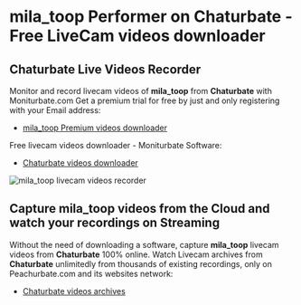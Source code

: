 # mila_toop Performer on Chaturbate - Free LiveCam videos downloader

## Chaturbate Live Videos Recorder

Monitor and record livecam videos of **mila_toop** from **Chaturbate** with Moniturbate.com
Get a premium trial for free by just and only registering with your Email address:
* [mila_toop Premium videos downloader](https://moniturbate.com/request-demo-licence-key.html)

Free livecam videos downloader - Moniturbate Software:
* [Chaturbate videos downloader](https://moniturbate.com/moniturbate-download-software.html)

![mila_toop livecam videos recorder](https://peachurnet.com/templates/moniturbate-software.png)


## Capture mila_toop videos from the Cloud and watch your recordings on Streaming

Without the need of downloading a software, capture **mila_toop** livecam videos from **Chaturbate** 100% online.
Watch Livecam archives from **Chaturbate** unlimitedly from thousands of existing recordings, only on Peachurbate.com and its websites network:
* [Chaturbate videos archives](https://peachurnet.com/)